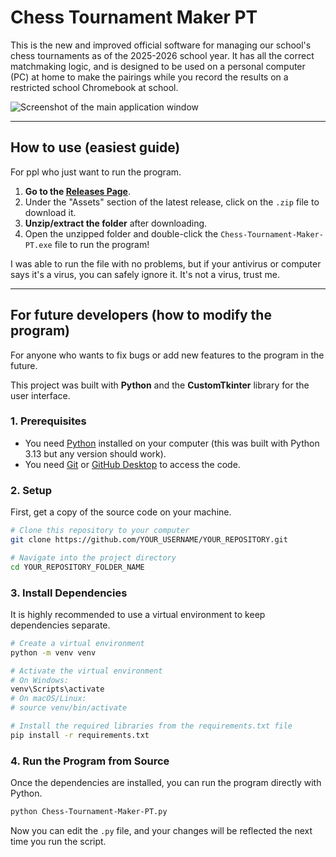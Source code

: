 # Chess Tournament Maker PT

This is the new and improved official software for managing our school's chess tournaments as of the 2025-2026 school year. It has all the correct matchmaking logic, and is designed to be used on a personal computer (PC) at home to make the pairings while you record the results on a restricted school Chromebook at school.

![Screenshot of the main application window](link-to-your-screenshot.png)

---

## How to use (easiest guide)

For ppl who just want to run the program.

1.  **Go to the [Releases Page](https://github.com/Blue5GD/Chess-Tournament-Maker-PT/releases/tag/latest)**.
2.  Under the "Assets" section of the latest release, click on the `.zip` file to download it.
3.  **Unzip/extract the folder** after downloading.
4.  Open the unzipped folder and double-click the `Chess-Tournament-Maker-PT.exe` file to run the program!

I was able to run the file with no problems, but if your antivirus or computer says it's a virus, you can safely ignore it. It's not a virus, trust me.

---

## For future developers (how to modify the program)

For anyone who wants to fix bugs or add new features to the program in the future.

This project was built with **Python** and the **CustomTkinter** library for the user interface.

### 1. Prerequisites
*   You need [Python](https://www.python.org/downloads/) installed on your computer (this was built with Python 3.13 but any version should work).
*   You need [Git](https://git-scm.com/downloads/) or [GitHub Desktop](https://desktop.github.com/) to access the code.

### 2. Setup
First, get a copy of the source code on your machine.

```bash
# Clone this repository to your computer
git clone https://github.com/YOUR_USERNAME/YOUR_REPOSITORY.git

# Navigate into the project directory
cd YOUR_REPOSITORY_FOLDER_NAME
```

### 3. Install Dependencies
It is highly recommended to use a virtual environment to keep dependencies separate.

```bash
# Create a virtual environment
python -m venv venv

# Activate the virtual environment
# On Windows:
venv\Scripts\activate
# On macOS/Linux:
# source venv/bin/activate

# Install the required libraries from the requirements.txt file
pip install -r requirements.txt
```

### 4. Run the Program from Source
Once the dependencies are installed, you can run the program directly with Python.

```bash
python Chess-Tournament-Maker-PT.py
```

Now you can edit the `.py` file, and your changes will be reflected the next time you run the script.
